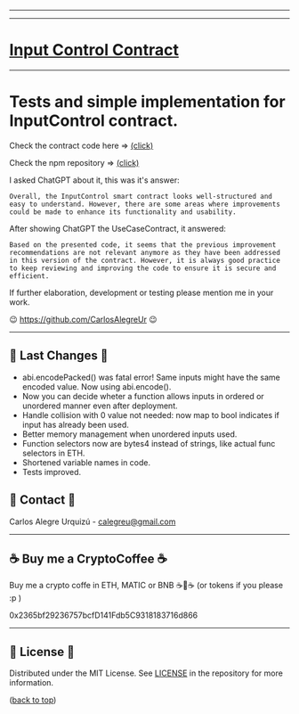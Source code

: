 <hr/>
<hr/>

<a name="readme-top"></a>

# [Input Control Contract](https://github.com/CarlosAlegreUr/InputControl-SmartContract-DesignPattern)

<hr/>

# Tests and simple implementation for InputControl contract.

Check the contract code here => [(click)](https://github.com/CarlosAlegreUr/InputControl-SmartContract-DesignPattern)

Check the npm repository => [(click)](https://www.npmjs.com/package/input-control-contract)

I asked ChatGPT about it, this was it's answer:

`Overall, the InputControl smart contract looks well-structured and easy to understand. However, there are some areas where improvements could be made to enhance its functionality and usability.`

After showing ChatGPT the UseCaseContract, it answered:

`Based on the presented code, it seems that the previous improvement recommendations are not relevant anymore as they have been addressed in this version of the contract. However, it is always good practice to keep reviewing and improving the code to ensure it is secure and efficient. `

If further elaboration, development or testing please mention me in your work.

😉 https://github.com/CarlosAlegreUr 😉

<hr/>

## 📰 Last Changes 📰

- abi.encodePacked() was fatal error! Same inputs might have the same encoded value. Now using abi.encode().
- Now you can decide wheter a function allows inputs in ordered or unordered manner even after deployment.
- Handle collision with 0 value not needed: now map to bool indicates if input has already been used.
- Better memory management when unordered inputs used.
- Function selectors now are bytes4 instead of strings, like actual func selectors in ETH.
- Shortened variable names in code.
- Tests improved.

## 📨 Contact 📨

Carlos Alegre Urquizú - calegreu@gmail.com

<hr/>

## ☕ Buy me a CryptoCoffee ☕

Buy me a crypto coffe in ETH, MATIC or BNB ☕🧐☕
(or tokens if you please :p )

0x2365bf29236757bcfD141Fdb5C9318183716d866

<hr/>

## 📜 License 📜

Distributed under the MIT License. See [LICENSE](https://github.com/CarlosAlegreUr/InputControl-SmartContract-DesignPattern/blob/main/LICENSE) in the repository for more information.

([back to top](#🙀-the-problem-🙀))
